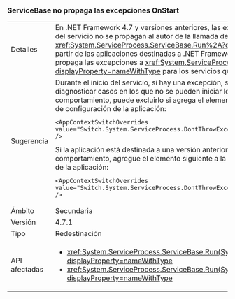 ### <a name="servicebase-doesnt-propagate-onstart-exceptions"></a>ServiceBase no propaga las excepciones OnStart

|   |   |
|---|---|
|Detalles|En .NET Framework 4.7 y versiones anteriores, las excepciones que se inician en el inicio del servicio no se propagan al autor de la llamada de <xref:System.ServiceProcess.ServiceBase.Run%2A?displayProperty=nameWithType>. A partir de las aplicaciones destinadas a .NET Framework 4.7.1, el entorno de ejecución propaga las excepciones a <xref:System.ServiceProcess.ServiceBase.Run%2A?displayProperty=nameWithType> para los servicios que no se pueden iniciar.|
|Sugerencia|Durante el inicio del servicio, si hay una excepción, se propaga. Esto debería ayudar a diagnosticar casos en los que no se pueden iniciar los servicios. Si no quiere este comportamiento, puede excluirlo si agrega el elemento <AppContextSwitchOverrides> siguiente a la sección <runtime> del archivo de configuración de la aplicación:<pre><code class="language-xml">&lt;AppContextSwitchOverrides value=&quot;Switch.System.ServiceProcess.DontThrowExceptionsOnStart=true&quot; /&gt;&#13;&#10;</code></pre>Si la aplicación está destinada a una versión anterior a 4.7.1 pero quiere tener este comportamiento, agregue el elemento <AppContextSwitchOverrides> siguiente a la sección <runtime> del archivo de configuración de la aplicación:<pre><code class="language-xml">&lt;AppContextSwitchOverrides value=&quot;Switch.System.ServiceProcess.DontThrowExceptionsOnStart=false&quot; /&gt;&#13;&#10;</code></pre>|
|Ámbito|Secundaria|
|Versión|4.7.1|
|Tipo|Redestinación|
|API afectadas|<ul><li><xref:System.ServiceProcess.ServiceBase.Run(System.ServiceProcess.ServiceBase)?displayProperty=nameWithType></li><li><xref:System.ServiceProcess.ServiceBase.Run(System.ServiceProcess.ServiceBase[])?displayProperty=nameWithType></li></ul>|


